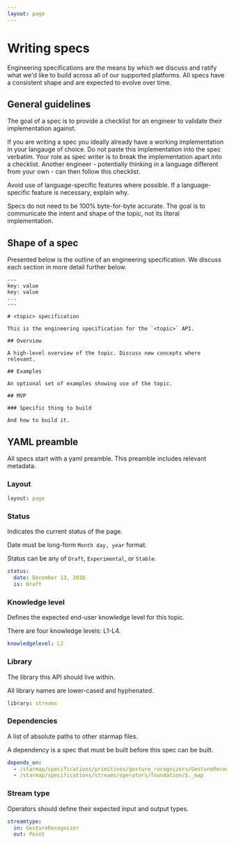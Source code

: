 ```yaml
---
layout: page
---
```


# Writing specs

Engineering specifications are the means by which we discuss and ratify what we'd like to build
across all of our supported platforms. All specs have a consistent shape and are expected to evolve
over time.

## General guidelines

The goal of a spec is to provide a checklist for an engineer to validate their implementation
against.

If you are writing a spec you ideally already have a working implementation in your langauge of
choice. Do not paste this implementation into the spec verbatim. Your role as spec writer is to
break the implementation apart into a checklist. Another engineer - potentially thinking in a
language different from your own - can then follow this checklist.

Avoid use of language-specific features where possible. If a language-specific feature is necessary,
explain why.

Specs do not need to be 100% byte-for-byte accurate. The goal is to communicate the intent and shape
of the topic, not its literal implementation.

## Shape of a spec

Presented below is the outline of an engineering specification. We discuss each section in more
detail further below.

```
---
key: value
key: value
...
---

# <topic> specification

This is the engineering specification for the `<topic>` API.

## Overview

A high-level overview of the topic. Discuss new concepts where relevant.

## Examples

An optional set of examples showing use of the topic.

## MVP

### Specific thing to build

And how to build it.

```

## YAML preamble

All specs start with a yaml preamble. This preamble includes relevant metadata.

### Layout

```yaml
layout: page
```

### Status

Indicates the current status of the page.

Date must be long-form `Month day, year` format.

Status can be any of `Draft`, `Experimental`, or `Stable`.

```yaml
status:
  date: December 13, 2016
  is: Draft
```

### Knowledge level

Defines the expected end-user knowledge level for this topic.

There are four knowledge levels: L1-L4.

```yaml
knowledgelevel: L2
```

### Library

The library this API should live within.

All library names are lower-cased and hyphenated.

```yaml
library: streams
```
### Dependencies

A list of absolute paths to other starmap files.

A dependency is a spec that must be built before this spec can be built.

```yaml
depends_on:
  - /starmap/specifications/primitives/gesture_recognizers/GestureRecognizer
  - /starmap/specifications/streams/operators/foundation/$._map
```

### Stream type

Operators should define their expected input and output types.

```yaml
streamtype:
  in: GestureRecognizer
  out: Point
```

